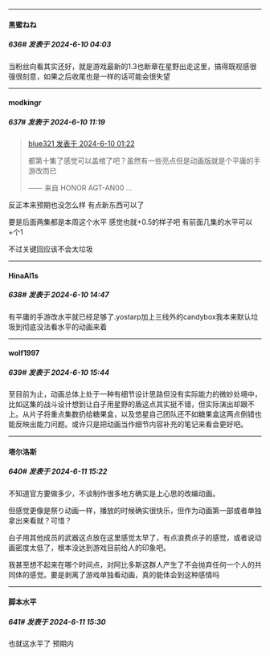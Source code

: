 ﻿
*****

####  黒蜜ねね  
##### 636#       发表于 2024-6-10 04:03

当粉丝向看其实还好，就是游戏最新的1.3也断章在星野出走这里，搞得既视感很强很刻意，如果之后收尾也是一样的话可能会很失望


*****

####  modkingr  
##### 637#       发表于 2024-6-10 11:19

<blockquote><a href="httphttps://bbs.saraba1st.com/2b/forum.php?mod=redirect&amp;goto=findpost&amp;pid=65176378&amp;ptid=2175565" target="_blank">blue321 发表于 2024-6-10 01:22</a>

都第十集了感觉可以盖棺了吧？虽然有一些亮点但是动画版就是个平庸的手游改而已

—— 来自 HONOR AGT-AN00 ...</blockquote>
反正本来预期也没怎么样 有点新东西可以了

要是后面两集都是本周这个水平 感觉也就+0.5的样子吧 有前面几集的水平可以+个1

不过关键回应该不会太垃圾


*****

####  HinaAl1s  
##### 638#       发表于 2024-6-10 14:47

有平庸的手游改水平就已经足够了.yostarp加上三线外的candybox我本来默认垃圾到彻底没法看水平的动画来着


*****

####  wolf1997  
##### 639#       发表于 2024-6-10 15:44

至目前为止，动画总体上处于一种有细节设计思路但没有实际能力的微妙处境中，比如这集的战斗设计想到让白子用星野的盾这点其实挺不错，但实际演出却跟不上。从片子将重点集数扔给糖果盒，以及悠星自己团队还不如糖果盒这两点倒错也能反映出能力问题。或许只是把动画当作细节内容补充的笔记来看会更好吧。


*****

####  塔尔洛斯  
##### 640#       发表于 2024-6-11 15:22

不知道官方要做多少，不谈制作很多地方确实是上心思的改编动画。

但感觉更像是祭り动画一样，播放的时候确实很快乐，但作为动画第一部或者单独拿出来看就？可惜？

白子用其他成员的武器这点放在这里感觉太早了，有点浪费点子的感觉，或者说动画密度太低了，根本没达到游戏目前给人的印象吧。

我甚至想不起来在哪个时间点，对阿比多斯这群人产生了不会抛弃任何一个人的共同体的感觉。要是剥离了游戏单独看动画，真的能体会到这种感情吗


*****

####  脚本水平  
##### 641#       发表于 2024-6-11 15:30

也就这水平了 预期内

